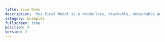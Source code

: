 ```yaml
---
title: Live Demo
description: 'Vue Final Modal is a renderless, stackable, detachable and lightweight modal component.'
category: Examples
fullscreen: true
position: 9
version: 2
---
```


<basic-options></basic-options>